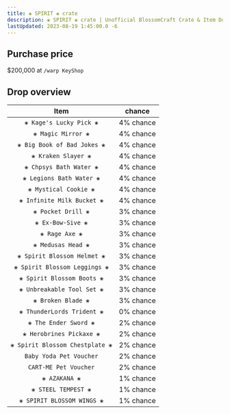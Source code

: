 ```yaml
---
title: ❀ SPIRIT ❀ crate
description: ❀ SPIRIT ❀ crate | Unofficial BlossomCraft Crate & Item Documentation
lastUpdated: 2023-08-19 1:45:00.0 -6
---
```


## Purchase price
$200,000 at `/warp KeyShop`

## Drop overview

|          Item          |   chance  |
|:----------------------:|:---------:|
|   `❀ Kage's Lucky Pick ❀`   | 4% chance |
|  `❀ Magic Mirror ❀`  | 4% chance |
|    `❀ Big Book of Bad Jokes ❀`   | 4% chance |
|    `❀ Kraken Slayer ❀`   | 4% chance |
| `❀ Chpsys Bath Water ❀` | 4% chance |
|   `❀ Legions Bath Water ❀`  | 4% chance |
|     `❀ Mystical Cookie ❀`     | 4% chance |
|   `❀ Infinite Milk Bucket ❀`   | 4% chance |
|    `❀ Pocket Drill ❀`    | 3% chance |
|    `❀ Ex-Bow-Sive ❀`    | 3% chance |
|     `❀ Rage Axe ❀`     | 3% chance |
| `❀ Medusas Head ❀` | 3% chance |
|   `❀ Spirit Blossom Helmet ❀`   | 3% chance |
|    `❀ Spirit Blossom Leggings ❀`   | 3% chance |
|     `❀ Spirit Blossom Boots ❀`   | 3% chance |
| `❀ Unbreakable Tool Set ❀` | 3% chance |
|       `❀ Broken Blade ❀`      | 3% chance |
|    `❀ ThunderLords Trident ❀`   | 0% chance |
| `❀ The Ender Sword ❀` | 2% chance |
|  `❀ Herobrines Pickaxe ❀`  | 2% chance |
|      `❀ Spirit Blossom Chestplate ❀`   | 2% chance |
|   `Baby Yoda Pet Voucher`   | 2% chance |
|  `CART-ME Pet Voucher`  | 2% chance |
|    `❀ AZAKANA ❀`   | 1% chance |
|  `❀ STEEL TEMPEST ❀`  | 1% chance |
|    `❀ SPIRIT BLOSSOM WINGS ❀`   | 1% chance |